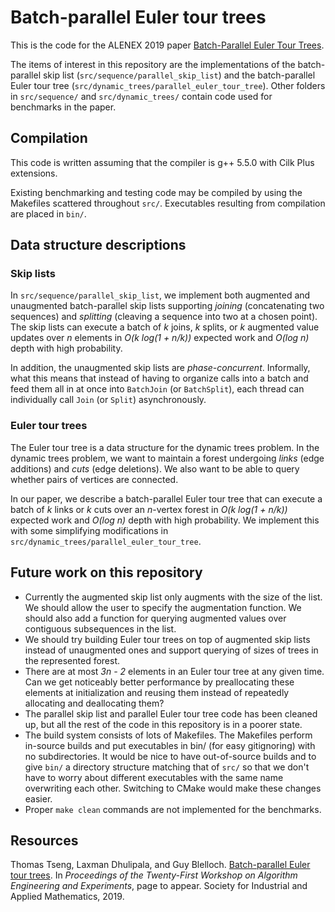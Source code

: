 # Batch-parallel Euler tour trees

This is the code for the ALENEX 2019 paper [Batch-Parallel Euler Tour
Trees](https://arxiv.org/abs/1810.10738).

The items of interest in this repository are the implementations of the
batch-parallel skip list (`src/sequence/parallel_skip_list`) and the
batch-parallel Euler tour tree (`src/dynamic_trees/parallel_euler_tour_tree`).
Other folders in `src/sequence/` and `src/dynamic_trees/` contain code used for
benchmarks in the paper.

## Compilation

This code is written assuming that the compiler is g++ 5.5.0 with Cilk Plus
extensions.

Existing benchmarking and testing code may be compiled by using the Makefiles
scattered throughout `src/`. Executables resulting from compilation are placed
in `bin/`.

## Data structure descriptions

### Skip lists

In `src/sequence/parallel_skip_list`, we implement both augmented and
unaugmented batch-parallel skip lists supporting _joining_ (concatenating two
sequences) and _splitting_ (cleaving a sequence into two at a chosen point).
The skip lists can execute a batch of _k_ joins, _k_ splits, or _k_ augmented
value updates over _n_ elements in _O(k log(1 + n/k))_ expected work and _O(log
n)_ depth with high probability.

In addition, the unaugmented skip lists are _phase-concurrent_. Informally, what
this means that instead of having to organize calls into a batch and feed them
all in at once into `BatchJoin` (or `BatchSplit`), each thread can individually
call `Join` (or `Split`) asynchronously.

### Euler tour trees

The Euler tour tree is a data structure for the dynamic trees problem. In the
dynamic trees problem, we want to maintain a forest undergoing _links_ (edge
additions) and _cuts_ (edge deletions). We also want to be able to query whether
pairs of vertices are connected.

In our paper, we describe a batch-parallel Euler tour tree that can execute a
batch of _k_ links or _k_ cuts over an _n_-vertex forest in _O(k
log(1 + n/k))_ expected work and _O(log n)_ depth with high probability. We
implement this with some simplifying modifications in
`src/dynamic_trees/parallel_euler_tour_tree`.

## Future work on this repository
* Currently the augmented skip list only augments with the size of the list.
  We should allow the user to specify the augmentation function. We should also
  add a function for querying augmented values over contiguous subsequences in
  the list.
* We should try building Euler tour trees on top of augmented skip lists instead
  of unaugmented ones and support querying of sizes of trees in the represented
  forest.
* There are at most _3n - 2_ elements in an Euler tour tree at any given time. Can
  we get noticeably better performance by preallocating these elements at
  initialization and reusing them instead of repeatedly allocating and
  deallocating them?
* The parallel skip list and parallel Euler tour tree code has been cleaned up,
  but all the rest of the code in this repository is in a poorer state.
* The build system consists of lots of Makefiles. The Makefiles perform
  in-source builds and put executables in bin/ (for easy gitignoring) with no
  subdirectories.  It would be nice to have out-of-source builds and to give
  `bin/` a directory structure matching that of `src/` so that we don't have to
  worry about different executables with the same name overwriting each other.
  Switching to CMake would make these changes easier.
* Proper `make clean` commands are not implemented for the benchmarks.

## Resources
Thomas Tseng, Laxman Dhulipala, and Guy Blelloch. [Batch-parallel Euler tour
trees](https://arxiv.org/abs/1810.10738). In _Proceedings of the Twenty-First
Workshop on Algorithm Engineering and Experiments_, page to appear.  Society for
Industrial and Applied Mathematics, 2019.
